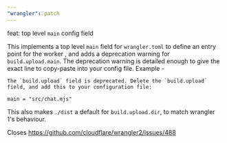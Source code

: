 ```yaml
---
"wrangler": patch
---
```


feat: top level `main` config field

This implements a top level `main` field for `wrangler.toml` to define an entry point for the worker , and adds a deprecation warning for `build.upload.main`. The deprecation warning is detailed enough to give the exact line to copy-paste into your config file. Example -

```
The `build.upload` field is deprecated. Delete the `build.upload` field, and add this to your configuration file:

main = "src/chat.mjs"
```

This also makes `./dist` a default for `build.upload.dir`, to match wrangler 1's behaviour.

Closes https://github.com/cloudflare/wrangler2/issues/488
